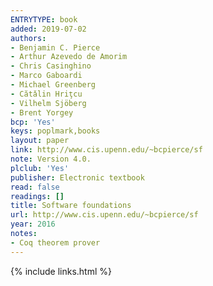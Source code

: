 ```yaml
---
ENTRYTYPE: book
added: 2019-07-02
authors:
- Benjamin C. Pierce
- Arthur Azevedo de Amorim
- Chris Casinghino
- Marco Gaboardi
- Michael Greenberg
- Cătǎlin Hriţcu
- Vilhelm Sjöberg
- Brent Yorgey
bcp: 'Yes'
keys: poplmark,books
layout: paper
link: http://www.cis.upenn.edu/~bcpierce/sf
note: Version 4.0.
plclub: 'Yes'
publisher: Electronic textbook
read: false
readings: []
title: Software foundations
url: http://www.cis.upenn.edu/~bcpierce/sf
year: 2016
notes:
- Coq theorem prover
---
```

{% include links.html %}
